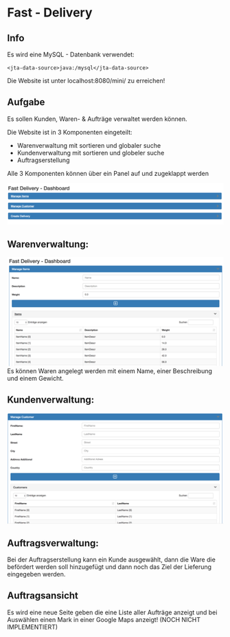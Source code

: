# Fast - Delivery

## Info
Es wird eine MySQL - Datenbank verwendet:

``` 
<jta-data-source>java:/mysql</jta-data-source> 
```

Die Website ist unter localhost:8080/mini/ zu erreichen!

## Aufgabe

Es sollen Kunden, Waren- & Aufträge verwaltet werden können. 

Die Website ist in 3 Komponenten eingeteilt:
 - Warenverwaltung mit sortieren und globaler suche
 - Kundenverwaltung mit sortieren und globeler suche
 - Auftragserstellung

Alle 3 Komponenten können über ein Panel auf und zugeklappt werden

 ![](overview.png)

## Warenverwaltung:

![](ware.png)
Es können Waren angelegt werden mit einem Name, einer Beschreibung und einem Gewicht.

## Kundenverwaltung:

![](kunden.png)


## Auftragsverwaltung:

Bei der Auftragserstellung kann ein Kunde ausgewählt, dann die Ware die befördert werden soll hinzugefügt und dann noch das Ziel der Lieferung eingegeben werden.


## Auftragsansicht

Es wird eine neue Seite geben die eine Liste aller Aufträge anzeigt und bei Auswählen einen Mark in einer Google Maps anzeigt! (NOCH NICHT IMPLEMENTIERT)